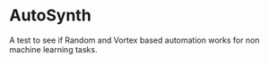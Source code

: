 # AutoSynth
A test to see if Random and Vortex based automation works for non machine learning tasks.
